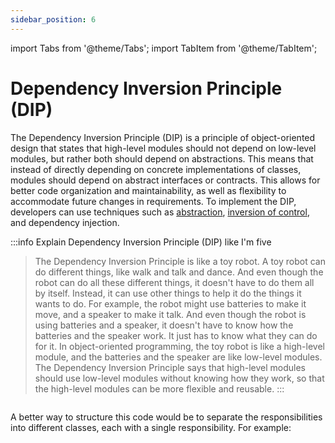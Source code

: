 ```yaml
---
sidebar_position: 6
---
```

import Tabs from '@theme/Tabs';
import TabItem from '@theme/TabItem';

# Dependency Inversion Principle (DIP)

The Dependency Inversion Principle (DIP) is a principle of object-oriented design that states that high-level modules should not depend on low-level modules, but rather both should depend on abstractions. This means that instead of directly depending on concrete implementations of classes, modules should depend on abstract interfaces or contracts. This allows for better code organization and maintainability, as well as flexibility to accommodate future changes in requirements. To implement the DIP, developers can use techniques such as [abstraction](../glossary/abstraction.md), [inversion of control](../glossary/inversion%20of%20control.md), and dependency injection.

:::info Explain Dependency Inversion Principle (DIP) like I'm five
> The Dependency Inversion Principle is like a toy robot. A toy robot can do different things, like walk and talk and dance. And even though the robot can do all these different things, it doesn't have to do them all by itself. Instead, it can use other things to help it do the things it wants to do. For example, the robot might use batteries to make it move, and a speaker to make it talk. And even though the robot is using batteries and a speaker, it doesn't have to know how the batteries and the speaker work. It just has to know what they can do for it. In object-oriented programming, the toy robot is like a high-level module, and the batteries and the speaker are like low-level modules. The Dependency Inversion Principle says that high-level modules should use low-level modules without knowing how they work, so that the high-level modules can be more flexible and reusable.
:::

<Tabs>
  <TabItem value="bad" label="Bad" default>

  ```ruby

  ```

  </TabItem>
  <TabItem value="good" label="Good">

A better way to structure this code would be to separate the responsibilities into different classes, each with a single
responsibility. For example:

  ```ruby

  ```

  </TabItem>
  <TabItem value="specs" label="Specs">

  ```ruby

  ````

  </TabItem>
</Tabs>
